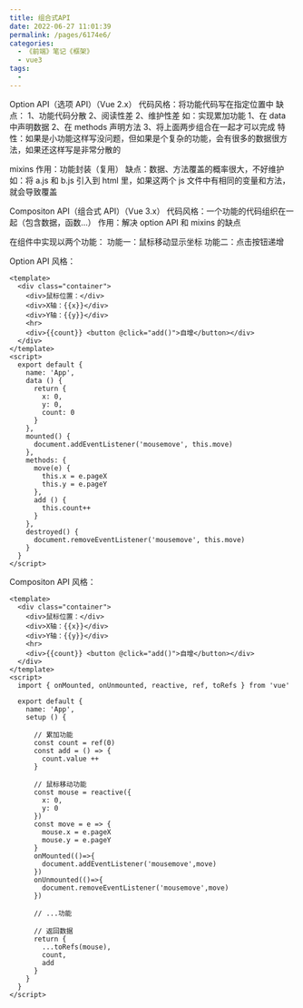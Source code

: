 ```yaml
---
title: 组合式API
date: 2022-06-27 11:01:39
permalink: /pages/6174e6/
categories:
  - 《前端》笔记《框架》
  - vue3
tags:
  - 
---
```

Option API（选项 API）（Vue 2.x）
  代码风格：将功能代码写在指定位置中
  缺点：
    1、功能代码分散
    2、阅读性差
    2、维护性差
  如：实现累加功能
    1、在 data 中声明数据
    2、在 methods 声明方法
    3、将上面两步组合在一起才可以完成
  特性：如果是小功能这样写没问题，但如果是个复杂的功能，会有很多的数据很方法，如果还这样写是非常分散的

  mixins
    作用：功能封装（复用）
    缺点：数据、方法覆盖的概率很大，不好维护
      如：将 a.js 和 b.js 引入到 html 里，如果这两个 js 文件中有相同的变量和方法，就会导致覆盖


Compositon API（组合式 API）（Vue 3.x）
  代码风格：一个功能的代码组织在一起（包含数据，函数...）
  作用：解决 option API 和 mixins 的缺点

在组件中实现以两个功能：
  功能一：鼠标移动显示坐标
  功能二：点击按钮递增

  Option API 风格：

    <template>
      <div class="container">
        <div>鼠标位置：</div>
        <div>X轴：{{x}}</div>
        <div>Y轴：{{y}}</div>
        <hr>
        <div>{{count}} <button @click="add()">自增</button></div>  
      </div>
    </template>
    <script>
      export default {
        name: 'App',
        data () {
          return {
            x: 0,
            y: 0,
            count: 0
          }
        },
        mounted() {
          document.addEventListener('mousemove', this.move)
        },
        methods: {
          move(e) {
            this.x = e.pageX
            this.y = e.pageY
          },
          add () {
            this.count++
          }    
        },
        destroyed() {
          document.removeEventListener('mousemove', this.move)
        }
      }
    </script>


  Compositon API 风格：

    <template>
      <div class="container">
        <div>鼠标位置：</div>
        <div>X轴：{{x}}</div>
        <div>Y轴：{{y}}</div>
        <hr>
        <div>{{count}} <button @click="add()">自增</button></div>  
      </div>
    </template>
    <script>
      import { onMounted, onUnmounted, reactive, ref, toRefs } from 'vue'

      export default {
        name: 'App',
        setup () {

          // 累加功能
          const count = ref(0)
          const add = () => {
            count.value ++ 
          }

          // 鼠标移动功能
          const mouse = reactive({
            x: 0,
            y: 0
          })
          const move = e => {
            mouse.x = e.pageX
            mouse.y = e.pageY
          }
          onMounted(()=>{
            document.addEventListener('mousemove',move)
          })
          onUnmounted(()=>{
            document.removeEventListener('mousemove',move)
          })

          // ...功能

          // 返回数据
          return {
            ...toRefs(mouse),
            count,
            add
          }
        }
      }
    </script>